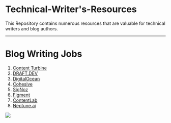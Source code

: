 # Technical-Writer's-Resources
This Repository contains numerous resources that are valuable for technical writers and blog authors.
<hr>
<h1> Blog Writing Jobs </h1>

1)  [Content Turbine](https://www.contentturbine.com/)
2)  [DRAFT.DEV](https://draft.dev/)
3)  [DigitalOcean](https://www.digitalocean.com/)
4)  [Cohesive](https://cohesive.so/)
5)  [SigNoz](https://signoz.io/)
6)  [Figment](https://www.figment.io/)
7)  [ContentLab](https://contentlab.com/)
8)  [Neptune.ai](https://neptune.ai/jobs/technical-writer)

<!-- Footer -->
<img src="https://imgur.com/rilHVxA.png"/>

